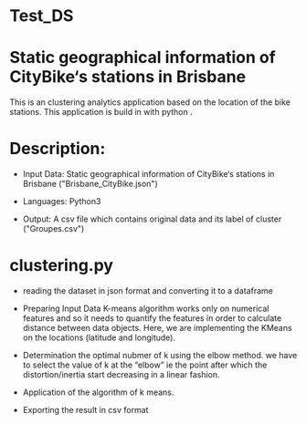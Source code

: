 # Test_DS
# Static geographical information of CityBike‘s stations in Brisbane
This is an clustering analytics application based on the location of the bike stations. This application is build in with python .

# Description:
- Input Data: Static geographical information of CityBike‘s stations in Brisbane ("Brisbane_CityBike.json")

- Languages: Python3

- Output: A csv file which contains original data and its label of cluster ("Groupes.csv")

# clustering.py

- reading the dataset in json format and converting it to a dataframe
- Preparing Input Data K-means algorithm works only on numerical features and so it needs to quantify the features in order to calculate distance between data objects. Here, we are implementing the KMeans on the locations (latitude and longitude).
- Determination the optimal nubmer of k using the elbow method.
 we have to select the value of k at the “elbow” ie the point after which the distortion/inertia start decreasing in a linear fashion.
- Application of the algorithm of k means.

- Exporting the result in csv format

